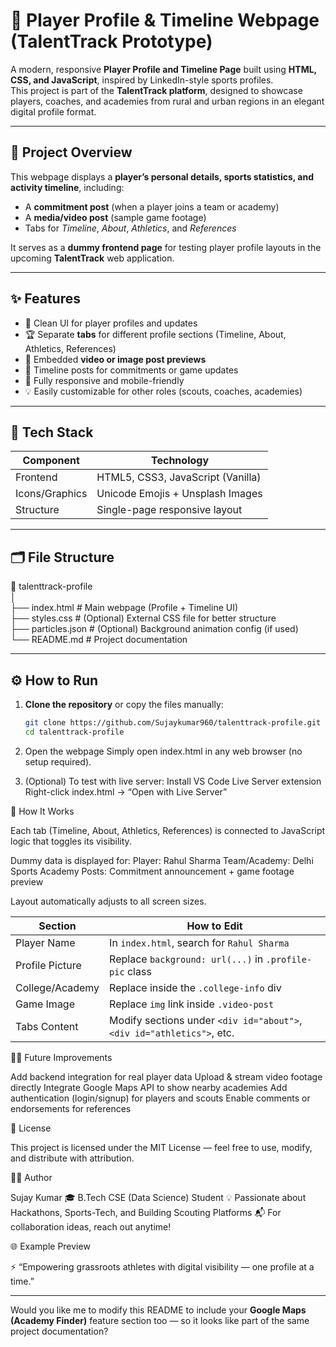 # 🏅 Player Profile & Timeline Webpage (TalentTrack Prototype)

A modern, responsive **Player Profile and Timeline Page** built using **HTML, CSS, and JavaScript**, inspired by LinkedIn-style sports profiles.  
This project is part of the **TalentTrack platform**, designed to showcase players, coaches, and academies from rural and urban regions in an elegant digital profile format.

---

## 🚀 Project Overview

This webpage displays a **player’s personal details, sports statistics, and activity timeline**, including:
- A **commitment post** (when a player joins a team or academy)
- A **media/video post** (sample game footage)
- Tabs for *Timeline*, *About*, *Athletics*, and *References*

It serves as a **dummy frontend page** for testing player profile layouts in the upcoming **TalentTrack** web application.

---

## ✨ Features

- 🎯 Clean UI for player profiles and updates  
- 🏆 Separate **tabs** for different profile sections (Timeline, About, Athletics, References)  
- 🎥 Embedded **video or image post previews**  
- 💬 Timeline posts for commitments or game updates  
- 📱 Fully responsive and mobile-friendly  
- 💡 Easily customizable for other roles (scouts, coaches, academies)

---

## 🧩 Tech Stack

| Component | Technology |
|------------|-------------|
| Frontend  | HTML5, CSS3, JavaScript (Vanilla) |
| Icons/Graphics | Unicode Emojis + Unsplash Images |
| Structure | Single-page responsive layout |

---

## 🗂️ File Structure

📁 talenttrack-profile
<br>
│
<br>
├── index.html # Main webpage (Profile + Timeline UI)
<br>
├── styles.css # (Optional) External CSS file for better structure
<br>
├── particles.json # (Optional) Background animation config (if used)
<br>
└── README.md # Project documentation


---

## ⚙️ How to Run

1. **Clone the repository** or copy the files manually:
   ```bash
   git clone https://github.com/Sujaykumar960/talenttrack-profile.git
   cd talenttrack-profile

2. Open the webpage
   Simply open index.html in any web browser (no setup required).

3. (Optional) To test with live server:
    Install VS Code Live Server extension
    Right-click index.html → “Open with Live Server”



🧠 How It Works

Each tab (Timeline, About, Athletics, References) is connected to JavaScript logic that toggles its visibility.

Dummy data is displayed for:
    Player: Rahul Sharma
    Team/Academy: Delhi Sports Academy
    Posts: Commitment announcement + game footage preview

Layout automatically adjusts to all screen sizes.


| Section         | How to Edit                                                            |
| --------------- | ---------------------------------------------------------------------- |
| Player Name     | In `index.html`, search for `Rahul Sharma`                             |
| Profile Picture | Replace `background: url(...)` in `.profile-pic` class                 |
| College/Academy | Replace inside the `.college-info` div                                 |
| Game Image      | Replace `img` link inside `.video-post`                                |
| Tabs Content    | Modify sections under `<div id="about">`, `<div id="athletics">`, etc. |


🧑‍💻 Future Improvements

Add backend integration for real player data
Upload & stream video footage directly
Integrate Google Maps API to show nearby academies
Add authentication (login/signup) for players and scouts
Enable comments or endorsements for references


🧾 License

This project is licensed under the MIT License — feel free to use, modify, and distribute with attribution.


👨‍💻 Author

Sujay Kumar
🎓 B.Tech CSE (Data Science) Student
💡 Passionate about Hackathons, Sports-Tech, and Building Scouting Platforms
📬 For collaboration ideas, reach out anytime!


🌐 Example Preview

⚡ “Empowering grassroots athletes with digital visibility — one profile at a time.”

---

Would you like me to modify this README to include your **Google Maps (Academy Finder)** feature section too — so it looks like part of the same project documentation?
